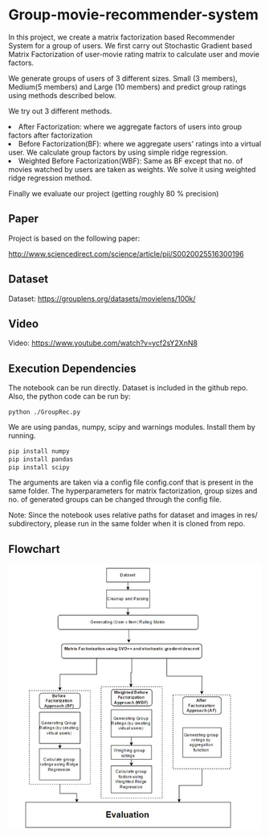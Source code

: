 # Group-movie-recommender-system
In this project, we create a matrix factorization based Recommender System for a group of users.
We first carry out Stochastic Gradient based Matrix Factorization of user-movie rating matrix to
calculate user and movie factors.

We generate groups of users of 3 different sizes. Small (3 members), Medium(5 members) and Large
(10 members) and predict group ratings using methods described below.

We try out 3 different methods.
<li> After Factorization: where we aggregate factors of users into group factors after factorization </li>
<li> Before Factorization(BF): where we aggregate users' ratings into a virtual user. We calculate
     group factors by using simple ridge regression. </li>
<li> Weighted Before Factorization(WBF): Same as BF except that no. of movies watched by users are taken
    as weights. We solve it using weighted ridge regression method. </li>
    
Finally we evaluate our project (getting roughly 80 % precision)

## Paper
Project is based on the following paper:

http://www.sciencedirect.com/science/article/pii/S0020025516300196

## Dataset
Dataset: https://grouplens.org/datasets/movielens/100k/

## Video
Video: https://www.youtube.com/watch?v=ycf2sY2XnN8

## Execution Dependencies
The notebook can be run directly.
Dataset is included in the github repo.
Also, the python code can be run by: 
```
python ./GroupRec.py
```

We are using pandas, numpy, scipy and warnings modules. Install them by
running.
```
pip install numpy
pip install pandas
pip install scipy
```
The arguments are taken via a config file config.conf that is present in the
same folder. The hyperparameters for matrix factorization, group sizes and
no. of generated groups can be changed through the config file.

Note: Since the notebook uses relative paths for dataset and images in res/
subdirectory, please run in the same folder when it is cloned from repo.

## Flowchart
![alt text](./res/flowchart.jpg)


